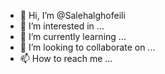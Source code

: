 - 👋 Hi, I’m @Salehalghofeili
- 👀 I’m interested in ...
- 🌱 I’m currently learning ...
- 💞️ I’m looking to collaborate on ...
- 📫 How to reach me ...

<!---
Salehalghofeili/Salehalghofeili is a ✨ special ✨ repository because its `README.md` (this file) appears on your GitHub profile.
You can click the Preview link to take a look at your changes.
--->
